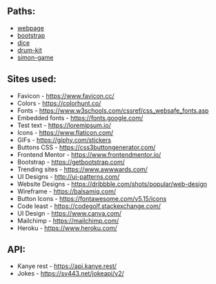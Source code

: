 ## Paths: 
- [webpage](https://harshavardhan-i.github.io/web-dev-bootcamp/webpage/) 
- [bootstrap](https://harshavardhan-i.github.io/web-dev-bootcamp/bootstrap/) 
- [dice](https://harshavardhan-i.github.io/web-dev-bootcamp/dice/)
- [drum-kit](https://harshavardhan-i.github.io/web-dev-bootcamp/drum-kit/)
- [simon-game](https://harshavardhan-i.github.io/web-dev-bootcamp/simon-game/)

## Sites used:
 * Favicon - https://www.favicon.cc/
 * Colors - https://colorhunt.co/
 * Fonts - https://www.w3schools.com/cssref/css_websafe_fonts.asp
 * Embedded fonts - https://fonts.google.com/
 * Test text - https://loremipsum.io/
 * Icons - https://www.flaticon.com/
 * GIFs - https://giphy.com/stickers
 * Buttons CSS - https://css3buttongenerator.com/
 * Frontend Mentor - https://www.frontendmentor.io/
 * Bootstrap - https://getbootstrap.com/
 * Trending sites - https://www.awwwards.com/
 * UI Designs - http://ui-patterns.com/
 * Website Designs - https://dribbble.com/shots/popular/web-design
 * Wireframe - https://balsamiq.com/
 * Button Icons - https://fontawesome.com/v5.15/icons
 * Code least - https://codegolf.stackexchange.com/
 * UI Design - https://www.canva.com/
 * Mailchimp - https://mailchimp.com/
 * Heroku - https://www.heroku.com/

## API:
  * Kanye rest - https://api.kanye.rest/
  * Jokes - https://sv443.net/jokeapi/v2/
